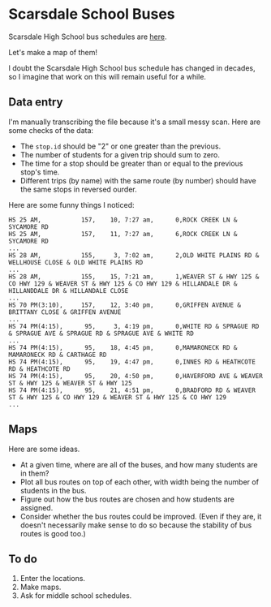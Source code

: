 Scarsdale School Buses
=====
Scarsdale High School bus schedules are
[here](http://www.scarsdaleschools.org/cms/lib5/NY01001205/Centricity/Domain/13/SHSBusSchedule.pdf).

Let's make a map of them!

I doubt the Scarsdale High School bus schedule has changed in decades, so I
imagine that work on this will remain useful for a while.

## Data entry
I'm manually transcribing the file because it's a small messy scan.
Here are some checks of the data:

* The `stop.id` should be "2" or one greater than the previous.
* The number of students for a given trip should sum to zero.
* The time for a stop should be greater than or equal to the previous stop's time.
* Different trips (by name) with the same route (by number) should have the same stops in reversed ourder.

Here are some funny things I noticed:

    HS 25 AM,           157,    10, 7:27 am,      0,ROCK CREEK LN & SYCAMORE RD
    HS 25 AM,           157,    11, 7:27 am,      6,ROCK CREEK LN & SYCAMORE RD
    ...
    HS 28 AM,           155,     3, 7:02 am,      2,OLD WHITE PLAINS RD & WELLHOUSE CLOSE & OLD WHITE PLAINS RD
    ...
    HS 28 AM,           155,    15, 7:21 am,      1,WEAVER ST & HWY 125 & CO HWY 129 & WEAVER ST & HWY 125 & CO HWY 129 & HILLANDALE DR &  HILLANDDALE DR & HILLANDALE CLOSE
    ...
    HS 70 PM(3:10),     157,    12, 3:40 pm,      0,GRIFFEN AVENUE & BRITTANY CLOSE & GRIFFEN AVENUE
    ...
    HS 74 PM(4:15),      95,     3, 4:19 pm,      0,WHITE RD & SPRAGUE RD & SPRAGUE AVE & SPRAGUE RD & SPRAGUE AVE & WHITE RD
    ...
    HS 74 PM(4:15),      95,    18, 4:45 pm,      0,MAMARONECK RD & MAMARONECK RD & CARTHAGE RD
    HS 74 PM(4:15),      95,    19, 4:47 pm,      0,INNES RD & HEATHCOTE RD & HEATHCOTE RD
    HS 74 PM(4:15),      95,    20, 4:50 pm,      0,HAVERFORD AVE & WEAVER ST & HWY 125 & WEAVER ST & HWY 125
    HS 74 PM(4:15),      95,    21, 4:51 pm,      0,BRADFORD RD & WEAVER ST & HWY 125 & CO HWY 129 & WEAVER ST & HWY 125 & CO HWY 129
    ...

## Maps
Here are some ideas.

* At a given time, where are all of the buses, and how many students are in them?
* Plot all bus routes on top of each other, with width being the number of students in the bus.
* Figure out how the bus routes are chosen and how students are assigned.
* Consider whether the bus routes could be improved. (Even if they are, it doesn't necessarily make sense to do so because the stability of bus routes is good too.)

## To do
1. Enter the locations.
2. Make maps.
3. Ask for middle school schedules.
